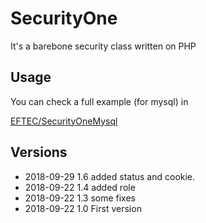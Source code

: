 # SecurityOne
It's a barebone security class written on PHP

## Usage

You can check a full example (for mysql) in

[EFTEC/SecurityOneMysql](https://github.com/EFTEC/SecurityOneMysql)


## Versions

* 2018-09-29 1.6 added status and cookie.
* 2018-09-22 1.4 added role
* 2018-09-22 1.3 some fixes
* 2018-09-22 1.0 First version

